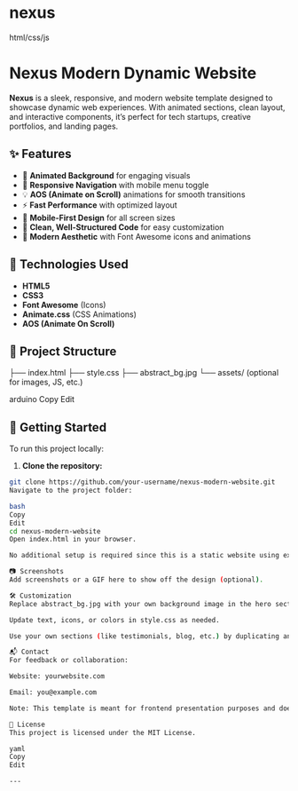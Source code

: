 # nexus
html/css/js
# Nexus Modern Dynamic Website

**Nexus** is a sleek, responsive, and modern website template designed to showcase dynamic web experiences. With animated sections, clean layout, and interactive components, it’s perfect for tech startups, creative portfolios, and landing pages.

## ✨ Features

- 🔄 **Animated Background** for engaging visuals
- 🎯 **Responsive Navigation** with mobile menu toggle
- 💡 **AOS (Animate on Scroll)** animations for smooth transitions
- ⚡ **Fast Performance** with optimized layout
- 📱 **Mobile-First Design** for all screen sizes
- 🔧 **Clean, Well-Structured Code** for easy customization
- 🎨 **Modern Aesthetic** with Font Awesome icons and animations

## 🧱 Technologies Used

- **HTML5**
- **CSS3**
- **Font Awesome** (Icons)
- **Animate.css** (CSS Animations)
- **AOS (Animate On Scroll)**

## 📁 Project Structure

├── index.html
├── style.css
├── abstract_bg.jpg
└── assets/ (optional for images, JS, etc.)

arduino
Copy
Edit

## 🚀 Getting Started

To run this project locally:

1. **Clone the repository:**

```bash
git clone https://github.com/your-username/nexus-modern-website.git
Navigate to the project folder:

bash
Copy
Edit
cd nexus-modern-website
Open index.html in your browser.

No additional setup is required since this is a static website using external CDN links.

📷 Screenshots
Add screenshots or a GIF here to show off the design (optional).

🛠️ Customization
Replace abstract_bg.jpg with your own background image in the hero section.

Update text, icons, or colors in style.css as needed.

Use your own sections (like testimonials, blog, etc.) by duplicating and modifying existing ones.

📬 Contact
For feedback or collaboration:

Website: yourwebsite.com

Email: you@example.com

Note: This template is meant for frontend presentation purposes and does not include backend functionality.

📄 License
This project is licensed under the MIT License.

yaml
Copy
Edit

---

